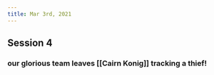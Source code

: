```yaml
---
title: Mar 3rd, 2021
---
```


## Session 4
### our glorious team leaves [[Cairn Konig]] tracking a thief!
###
